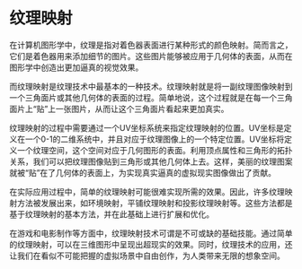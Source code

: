 # 纹理映射

在计算机图形学中，纹理是指对着色器表面进行某种形式的颜色映射。简而言之，它们是着色器用来添加细节的图片。这些图片能够被应用于几何体的表面，从而在图形学中创造出更加逼真的视觉效果。

而纹理映射是纹理技术中最基本的一种技术。纹理映射就是将一副纹理图像映射到一个三角面片或其他几何体的表面的过程。简单地说，这个过程就是在每一个三角面片上“贴”上一张图片，从而让这个三角面片看起来更加真实。

纹理映射的过程中需要通过一个UV坐标系统来指定纹理映射的位置。UV坐标是定义在一个0-1的二维系统中，并且对应于纹理图像上的一个特定位置。UV坐标将定义一个纹理空间，这个空间对应于几何图形的表面。利用顶点属性和三角形的拓扑关系，我们可以把纹理图像贴到三角形或其他几何体上去。这样，美丽的纹理图案就被“贴”在了几何体的表面上，为实现真实逼真的虚拟现实图像做出了贡献。

在实际应用过程中，简单的纹理映射可能很难实现所需的效果。因此，许多纹理映射方法被发展出来，如环境映射，平铺纹理映射和投影纹理映射等。这些方法都是基于纹理映射的基本方法，并在此基础上进行扩展和优化。

在游戏和电影制作等方面中，纹理映射技术可谓是不可或缺的基础技能。通过简单的纹理映射，可以在三维图形中呈现出超现实的效果。同时，纹理技术的应用，还让我们在看似不可能把握的虚拟场景中自由创作，为人类带来无限的想象空间。